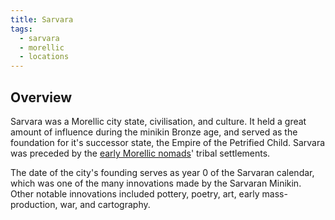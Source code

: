 ```yaml
---
title: Sarvara
tags:
  - sarvara 
  - morellic
  - locations
---
```

## Overview
Sarvara was a Morellic city state, civilisation, and culture. It held a great amount of influence during the minikin Bronze age, and served as the foundation for it's successor state, the Empire of the Petrified Child. Sarvara was preceded by the [early Morellic nomads](groups-and-places/early-morellic-tribes.md)' tribal settlements.

The date of the city's founding serves as year 0 of the Sarvaran calendar, which was one of the many innovations made by the Sarvaran Minikin. Other notable innovations included pottery, poetry, art, early mass-production, war, and cartography.